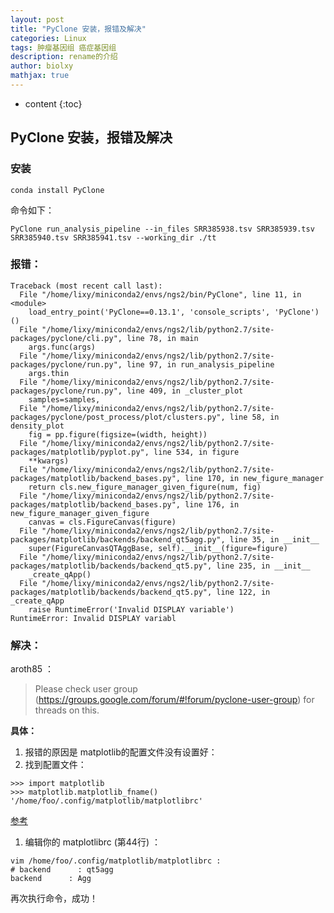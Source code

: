 ```yaml
---
layout: post
title: "PyClone 安装，报错及解决"
categories: Linux
tags: 肿瘤基因组 癌症基因组
description: rename的介绍
author: biolxy
mathjax: true
---
```


* content
{:toc}

## PyClone 安装，报错及解决

### 安装

``` shell
conda install PyClone
```

命令如下：

```shell
PyClone run_analysis_pipeline --in_files SRR385938.tsv SRR385939.tsv SRR385940.tsv SRR385941.tsv --working_dir ./tt
```

### 报错：

```shell
Traceback (most recent call last):
  File "/home/lixy/miniconda2/envs/ngs2/bin/PyClone", line 11, in <module>
    load_entry_point('PyClone==0.13.1', 'console_scripts', 'PyClone')()
  File "/home/lixy/miniconda2/envs/ngs2/lib/python2.7/site-packages/pyclone/cli.py", line 78, in main
    args.func(args)
  File "/home/lixy/miniconda2/envs/ngs2/lib/python2.7/site-packages/pyclone/run.py", line 97, in run_analysis_pipeline
    args.thin
  File "/home/lixy/miniconda2/envs/ngs2/lib/python2.7/site-packages/pyclone/run.py", line 409, in _cluster_plot
    samples=samples,
  File "/home/lixy/miniconda2/envs/ngs2/lib/python2.7/site-packages/pyclone/post_process/plot/clusters.py", line 58, in density_plot
    fig = pp.figure(figsize=(width, height))
  File "/home/lixy/miniconda2/envs/ngs2/lib/python2.7/site-packages/matplotlib/pyplot.py", line 534, in figure
    **kwargs)
  File "/home/lixy/miniconda2/envs/ngs2/lib/python2.7/site-packages/matplotlib/backend_bases.py", line 170, in new_figure_manager
    return cls.new_figure_manager_given_figure(num, fig)
  File "/home/lixy/miniconda2/envs/ngs2/lib/python2.7/site-packages/matplotlib/backend_bases.py", line 176, in new_figure_manager_given_figure
    canvas = cls.FigureCanvas(figure)
  File "/home/lixy/miniconda2/envs/ngs2/lib/python2.7/site-packages/matplotlib/backends/backend_qt5agg.py", line 35, in __init__
    super(FigureCanvasQTAggBase, self).__init__(figure=figure)
  File "/home/lixy/miniconda2/envs/ngs2/lib/python2.7/site-packages/matplotlib/backends/backend_qt5.py", line 235, in __init__
    _create_qApp()
  File "/home/lixy/miniconda2/envs/ngs2/lib/python2.7/site-packages/matplotlib/backends/backend_qt5.py", line 122, in _create_qApp
    raise RuntimeError('Invalid DISPLAY variable')
RuntimeError: Invalid DISPLAY variabl
```

### 解决：
aroth85 ：
> Please check user group (<https://groups.google.com/forum/#!forum/pyclone-user-group>) for threads on this.  



**具体：** 

1. 报错的原因是 matplotlib的配置文件没有设置好：
2. 找到配置文件：

```shell
>>> import matplotlib
>>> matplotlib.matplotlib_fname()
'/home/foo/.config/matplotlib/matplotlibrc'
```
[参考](https://matplotlib.org/1.3.1/users/customizing.html)
1. 编辑你的 matplotlibrc (第44行) ：

```shell
vim /home/foo/.config/matplotlib/matplotlibrc :
# backend      : qt5agg
backend      : Agg
```

再次执行命令，成功！
